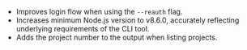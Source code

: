 - Improves login flow when using the `--reauth` flag.
- Increases minimum Node.js version to v8.6.0, accurately reflecting underlying requirements of the CLI tool.
- Adds the project number to the output when listing projects.
